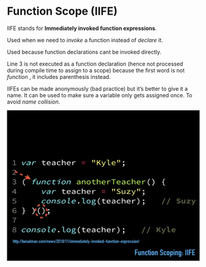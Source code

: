 # Function Scope (IIFE)



IIFE stands for **Immediately invoked function expressions**.

Used when we need to _invoke_ a function instead of _declare_ it.

Used because function declarations cant be invoked directly.

Line 3 is not executed as a function declaration (hence not processed during compile time to assign to a scope) because the first word is not _function_ , it includes parenthesis instead.

IIFEs can be made anonymously (bad practice) but it’s better to give it a name. It can be used to make sure a variable only gets assigned once. To avoid _name collision_.


![](deepimages2/4.jpeg)
